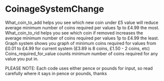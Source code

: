# CoinageSystemChange
What_coin_to_add helps you see which new coin under £5 value will reduce average minimum number of coins required per values 1p to £4.99 the most. 
What_coin_to_rid helps you see which coin if removed increases the average minimum number of coins required per values 1p to £4.99 the least.
Graph system shows you graph of minimum coins required for values from £0.01 to £4.99 for current system (£3.89 is 8 coins, £1.50 - 2 coins, etc)
Coins_required_for_value counts minimum number of coins required for any value you put in.

PLEASE NOTE:
Each code uses either pence or pounds for input, so read carefully where it says in pence or pounds, thanks
